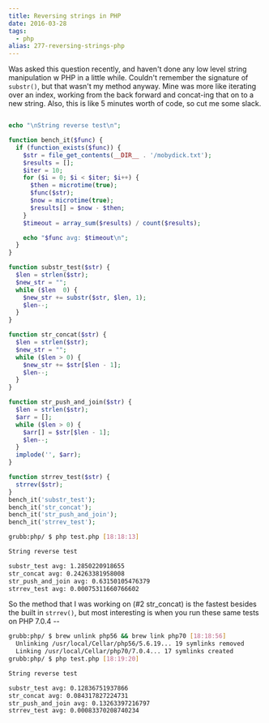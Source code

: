 ```yaml
---
title: Reversing strings in PHP
date: 2016-03-28
tags: 
  - php
alias: 277-reversing-strings-php
---
```


Was asked this question recently, and haven't done any low level string manipulation w PHP in a little while. Couldn't remember the signature of `substr()`, but that wasn't my method anyway. Mine was more like iterating over an index, working from the back forward and concat-ing that on to a new string. Also, this is like 5 minutes worth of code, so cut me some slack.

~~~php

echo "\nString reverse test\n";

function bench_it($func) {
  if (function_exists($func)) {
    $str = file_get_contents(__DIR__ . '/mobydick.txt');
    $results = [];
    $iter = 10;
    for ($i = 0; $i < $iter; $i++) {
      $then = microtime(true);
      $func($str);
      $now = microtime(true);
      $results[] = $now - $then;
    }
    $timeout = array_sum($results) / count($results);

    echo "$func avg: $timeout\n";
  }
}

function substr_test($str) {
  $len = strlen($str);
  $new_str = "";
  while ($len  0) {
    $new_str += substr($str, $len, 1);
    $len--;
  }
}

function str_concat($str) {
  $len = strlen($str);
  $new_str = "";
  while ($len > 0) {
    $new_str += $str[$len - 1];
    $len--;
  }
}

function str_push_and_join($str) {
  $len = strlen($str);
  $arr = [];
  while ($len > 0) {
    $arr[] = $str[$len - 1];
    $len--;
  }
  implode('', $arr);
}

function strrev_test($str) {
  strrev($str);
}
bench_it('substr_test');
bench_it('str_concat');
bench_it('str_push_and_join');
bench_it('strrev_test');
~~~

~~~bash
grubb:php/ $ php test.php [18:18:13]

String reverse test

substr_test avg: 1.2850220918655
str_concat avg: 0.24263381958008
str_push_and_join avg: 0.63150105476379
strrev_test avg: 0.00075311660766602
~~~

So the method that I was working on (#2 str_concat) is the fastest besides the built in `strrev()`, but most interesting is when you run these same tests on PHP 7.0.4 --

~~~bash
grubb:php/ $ brew unlink php56 && brew link php70 [18:18:56]
  Unlinking /usr/local/Cellar/php56/5.6.19... 19 symlinks removed
  Linking /usr/local/Cellar/php70/7.0.4... 17 symlinks created
grubb:php/ $ php test.php [18:19:20]

String reverse test

substr_test avg: 0.12836751937866
str_concat avg: 0.084317827224731
str_push_and_join avg: 0.13263397216797
strrev_test avg: 0.00083370208740234
~~~